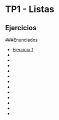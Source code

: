 # TP1 - Listas

## Ejercicios

###[Enunciados](/Practica/AYED/src/tp1/TP%201%20-%20Listas.pdf)

- [Ejercicio 1](/Practica/AYED/src/tp1/ejercicio1/)
-
-
-
-
-
-
-
-
-
-
-
-